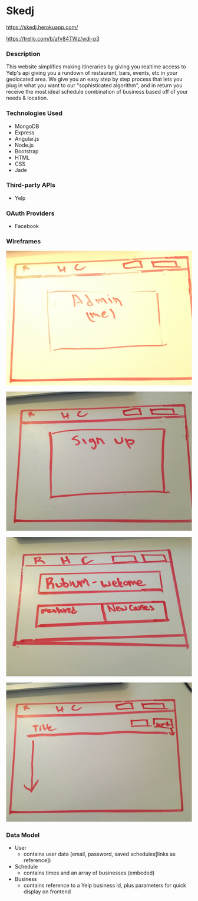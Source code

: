 # Skedj

https://skedj.herokuapp.com/

https://trello.com/b/afv84TWz/wdi-p3

### Description

This website simplifies making itineraries by giving you realtime access to Yelp's api giving you a rundown of restaurant, bars, events, etc in your geolocated area. We give you an easy step by step process that lets you plug in what you want to our "sophisticated algorithm", and in return you receive the most ideal schedule combination of business based off of your needs & location.

### Technologies Used

- MongoDB
- Express
- Angular.js
- Node.js
- Bootstrap
- HTML
- CSS
- Jade

### Third-party APIs

- Yelp

### OAuth Providers

- Facebook

### Wireframes

  ![first_screen](wireframes/FullSizeRender.jpg)

 ![second_screen](wireframes/FullSizeRender[1].jpg)

 ![third_screen](wireframes/IMG_0268.jpg)
 
 ![third_screen](wireframes/IMG_0269.jpg)

### Data Model


- User
  - contains user data (email, password, saved schedules[links as reference])
- Schedule
  - contains times and an array of businesses (embeded)
- Business
  - contains reference to a Yelp business id, plus parameters for quick display on frontend
